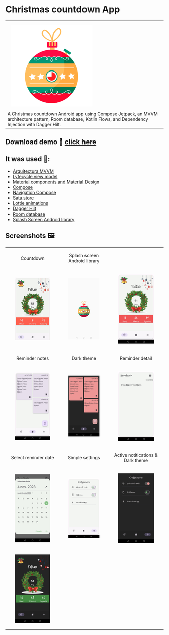 # Christmas countdown App
||
|--|
|<img src="https://github.com/hall9zeha/ChristmasAppCompose/blob/main/app/src/main/ic_launcher-playstore.png" align="left"  hight="260" width="260" hspace="10" vspace="10">|
|A Christmas countdown Android app using Compose Jetpack, an MVVM architecture pattern, Room database, Kotlin Flows, and Dependency Injection with Dagger Hilt.|

## Download demo 📂 [click here](https://github.com/hall9zeha/ChristmasAppCompose/raw/main/demo/christmas-countdown.apk)

## It was used 🔧:
* [Arquitectura MVVM](https://developer.android.com/jetpack/guide)
* [Lyfecycle view model](https://developer.android.com/jetpack/androidx/releases/lifecycle)
* [Material components and Material Design](https://material.io/components)
* [Compose](https://developer.android.com/jetpack/compose)
* [Navigation Compose](https://developer.android.com/jetpack/compose/navigation)
* [Sata store](https://developer.android.com/topic/libraries/architecture/datastore)
* [Lottie animations](https://lottiefiles.com/blog/working-with-lottie/getting-started-with-lottie-animations-in-android-app)
* [Dagger Hilt](https://developer.android.com/training/dependency-injection/hilt-android)
* [Room database](https://developer.android.com/jetpack/androidx/releases/room?gclid=EAIaIQobChMIh-Hoi7C_-gIVRxXUAR2kZAAsEAAYASAAEgJnivD_BwE&gclsrc=aw.ds)
* [Splash Screen Android library](https://developer.android.com/develop/ui/views/launch/splash-screen)


## Screenshots 🖼️
||||
|--|--|--|
|<p align="center">Countdown</p>|<p align="center">Splash screen Android library</p>||
|<p align="center" width="70%"><img src="https://github.com/hall9zeha/ChristmasAppCompose/blob/main/screenshots/gif1.gif"  alt="drawing" width="70%" height="70%"/></p>|<p align="center" width="70%"><img src="https://github.com/hall9zeha/ChristmasAppCompose/blob/main/screenshots/screen0.jpg" alt="drawing" width="70%" height="70%"/></p>|<p align="center" width="70%"><img src="https://github.com/hall9zeha/ChristmasAppCompose/blob/main/screenshots/screen1.jpg"  alt="drawing" width="70%" height="70%"/></p>
|<p align="center">Reminder notes</p>|<p align="center">Dark theme</p>|<p align="center">Reminder detail</p>|
|<p align="center" width="70%"><img src="https://github.com/hall9zeha/ChristmasAppCompose/blob/main/screenshots/screen2.jpg"  alt="drawing" width="70%" height="70%"/></p>|<p align="center" width="70%"><img src="https://github.com/hall9zeha/ChristmasAppCompose/blob/main/screenshots/screen7.jpg"  alt="drawing" width="70%" height="70%"/></p>|<p align="center" width="70%"><img src="https://github.com/hall9zeha/ChristmasAppCompose/blob/main/screenshots/screen4.jpg"  alt="drawing" width="70%" height="70%"/></p>
|<p align="center">Select reminder date</p>|<p align="center">Simple settings</p>|<p align="center">Active notitications & Dark theme</p>|
|<p align="center" width="70%"><img src="https://github.com/hall9zeha/ChristmasAppCompose/blob/main/screenshots/screen5.jpg"  alt="drawing" width="70%" height="70%"/></p>|<p align="center" width="70%"><img src="https://github.com/hall9zeha/ChristmasAppCompose/blob/main/screenshots/screen3.jpg"  alt="drawing" width="70%" height="70%"/></p>|<p align="center" width="70%"><img src="https://github.com/hall9zeha/ChristmasAppCompose/blob/main/screenshots/screen6.jpg"  alt="drawing" width="70%" height="70%"/></p>|
|<p align="center" width="70%"><img src="https://github.com/hall9zeha/ChristmasAppCompose/blob/main/screenshots/screen8.jpg"  alt="drawing" width="70%" height="70%"/></p>|





